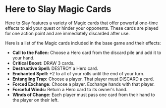 # Here to Slay Magic Cards

Here to Slay features a variety of Magic cards that offer powerful one-time effects to aid your quest or hinder your opponents. These cards are played for one action point and are immediately discarded after use.

Here is a list of the Magic cards included in the base game and their effects:

*   **Call to the Fallen:** Choose a Hero card from the discard pile and add it to your hand.
*   **Critical Boost:** DRAW 3 cards.
*   **Destructive Spell:** DESTROY a Hero card.
*   **Enchanted Spell:** +2 to all of your rolls until the end of your turn.
*   **Entangling Trap:** Choose a player. That player must DISCARD a card.
*   **Forced Exchange:** Choose a player. Exchange hands with that player.
*   **Forceful Winds:** Return a Hero card to its owner's hand.
*   **Winds of Change:** Each player must pass one card from their hand to the player on their left.
